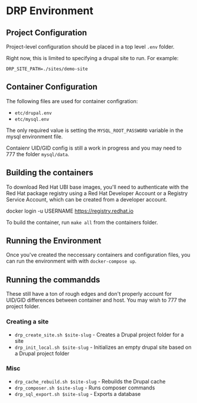 
# DRP Environment

## Project Configuration
Project-level configuration should be placed in a top level `.env` folder. 

Right now, this is limited to specifying a drupal site to run. For example:

``
DRP_SITE_PATH=./sites/demo-site
``

## Container Configuration

The following files are used for container configration:
* `etc/drupal.env`
* `etc/mysql.env`

The only required value is setting the `MYSQL_ROOT_PASSWORD` variable in the mysql environment file. 

Contaienr UID/GID config is still a work in progress and you may need to 777 the folder `mysql/data`. 

## Building the containers 


To download Red Hat UBI base images, you'll need to authenticate with the Red Hat package registry using a Red Hat Developer Account or a Registry Service Account, which can be created from a developer account.

docker login -u USERNAME https://registry.redhat.io

To build the container, run `make all` from the containers folder. 


## Running the Environment

Once you've created the neccessary containers and configuration files, you can run the environment with with `docker-compose up`.


## Running the commandds

These still have a ton of rough edges and don't properly account for UID/GID differences between container and host. You may wish to 777 the project folder. 


### Creating a site

* `drp_create_site.sh $site-slug` - Creates a Drupal project folder for a site
* `drp_init_local.sh $site-slug`  - Initializes an empty drupal site based on a Drupal project folder

### Misc 

* `drp_cache_rebuild.sh $site-slug` - Rebuilds the Drupal cache
* `drp_composer.sh $site-slug` - Runs composer commands 
* `drp_sql_export.sh $site-slug` - Exports a database
